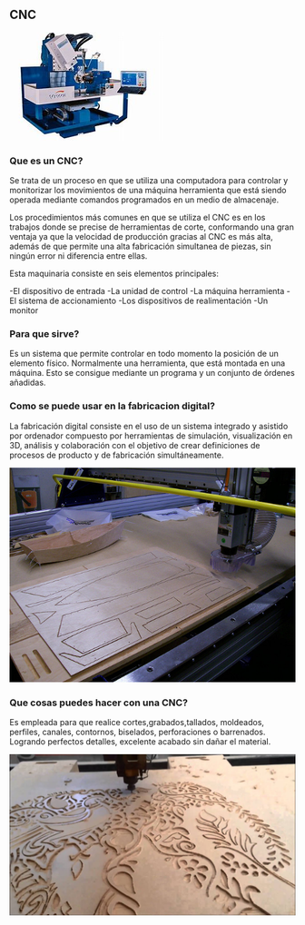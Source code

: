 ## CNC

![CNC](https://github.com/aRnAu1012/2-trimestre-/blob/main/CNC.png)

### Que es un CNC?

Se trata de un proceso en que se utiliza una computadora para controlar y monitorizar los movimientos de una máquina herramienta que está siendo operada mediante comandos programados en un medio de almacenaje.

Los procedimientos más comunes en que se utiliza el CNC es en los trabajos donde se precise de herramientas de corte, conformando una gran ventaja ya que la velocidad de producción gracias al CNC es más alta, además de que permite una alta fabricación simultanea de piezas, sin ningún error ni diferencia entre ellas.

Esta maquinaria consiste en seis elementos principales:

-El dispositivo de entrada
-La unidad de control
-La máquina herramienta
-El sistema de accionamiento
-Los dispositivos de realimentación
-Un monitor



### Para que sirve?

Es un sistema que permite controlar en todo momento la posición de un elemento físico. Normalmente una herramienta, que está montada en una máquina. Esto se consigue mediante un programa y un conjunto de órdenes añadidas.



### Como se puede usar en la fabricacion digital?

La fabricación digital consiste en el uso de un sistema integrado y asistido por ordenador compuesto por herramientas de simulación, visualización en 3D, análisis y colaboración con el objetivo de crear definiciones de procesos de producto y de fabricación simultáneamente.

![Fabricacion Digital](https://github.com/aRnAu1012/2-trimestre-/blob/main/img7.jpg)




### Que cosas puedes hacer con una CNC?

Es empleada para que realice cortes,grabados,tallados, moldeados, perfiles, canales, contornos, biselados, perforaciones o barrenados. Logrando perfectos detalles, excelente acabado sin dañar el material.

![CNC grabados ](https://github.com/aRnAu1012/2-trimestre-/blob/main/maxresdefault.jpg)




















